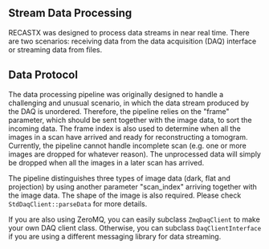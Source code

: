 ## Stream Data Processing

RECASTX was designed to process data streams in near real time. There are two scenarios: receiving data from
the data acquisition (DAQ) interface or streaming data from files. 

## Data Protocol

The data processing pipeline was originally designed to handle a challenging and unusual scenario, in which the
data stream produced by the DAQ is unordered. Therefore, the pipeline relies on the "frame" parameter, which should
be sent together with the image data, to sort the incoming data. The frame index is also used to determine when all the images
in a scan have arrived and ready for reconstructing a tomogram. Currently, the pipeline cannot handle incomplete scan (e.g. one 
or more images are dropped for whatever reason). The unprocessed data will simply be dropped when all the images 
in a later scan has arrived.

The pipeline distinguishes three types of image data (dark, flat and projection) by using another parameter "scan_index"
arriving together with the image data. The shape of the image is also required. Please check `StdDaqClient::parseData` for 
more details.

If you are also using ZeroMQ, you can easily subclass `ZmqDaqClient` to make your own DAQ client class. Otherwise, 
you can subclass `DaqClientInterface` if you are using a different messaging library for data streaming.

